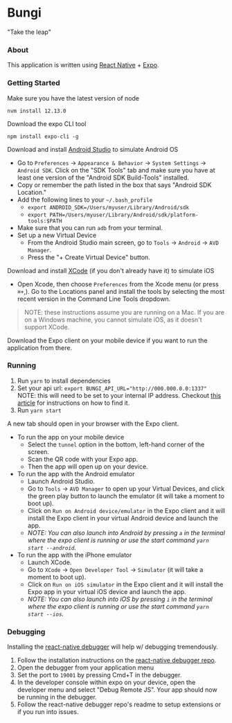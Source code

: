 # Bungi
"Take the leap"

### About
This application is written using [React Native](https://facebook.github.io/react-native/docs/getting-started) + [Expo](https://docs.expo.io/versions/latest/).

### Getting Started
Make sure you have the latest version of node 
```
nvm install 12.13.0
```

Download the expo CLI tool
```
npm install expo-cli -g
```

Download and install [Android Studio](https://developer.android.com/studio) to simulate Android OS
* Go to `Preferences` -> `Appearance & Behavior` -> `System Settings` -> `Android SDK`. Click on the "SDK Tools" tab and make sure you have at least one version of the "Android SDK Build-Tools" installed.
* Copy or remember the path listed in the box that says "Android SDK Location."
* Add the following lines to your `~/.bash_profile`
    * `export ANDROID_SDK=/Users/myuser/Library/Android/sdk`
    * `export PATH=/Users/myuser/Library/Android/sdk/platform-tools:$PATH`
* Make sure that you can run `adb` from your terminal.
* Set up a new Virtual Device
    * From the Android Studio main screen, go to `Tools` -> `Android` -> `AVD Manager`.
    * Press the "+ Create Virtual Device" button.

Download and install [XCode](https://apps.apple.com/us/app/xcode/id497799835?mt=12) (if you don't already have it) to simulate iOS
* Open Xcode, then choose `Preferences` from the Xcode menu (or press `⌘+`,). Go to the Locations panel and install the tools by selecting the most recent version in the Command Line Tools dropdown.

> NOTE: these instructions assume you are running on a Mac. If you are on a Windows machine, you cannot simulate iOS, as it doesn't support XCode.

Download the Expo client on your mobile device if you want to run the application from there.

### Running
1. Run `yarn` to install dependencies
1. Set your api url: `export BUNGI_API_URL="http://000.000.0.0:1337"`
  NOTE: this will need to be set to your internal IP address. Checkout [this article](https://lifehacker.com/how-to-find-your-local-and-external-ip-address-5833108) for instructions on how to find it.
1. Run `yarn start`

A new tab should open in your browser with the Expo client.

* To run the app on your mobile device
    * Select the `tunnel` option in the bottom, left-hand corner of the screen.
    * Scan the QR code with your Expo app.
    * Then the app will open up on your device.
* To run the app with the Android emulator
    * Launch Android Studio.
    * Go to `Tools` -> `AVD Manager` to open up your Virtual Devices, and click the green play button to launch the emulator (it will take a moment to boot up).
    * Click on `Run on Android device/emulator` in the Expo client and it will install the Expo client in your virtual Android device and launch the app.
    * _NOTE: You can also launch into Android by pressing `a` in the terminal where the expo client is running or use the start command `yarn start --android`._
* To run the app with the iPhone emulator
    * Launch XCode.
    * Go to `XCode` -> `Open Developer Tool` -> `Simulator` (it will take a moment to boot up).
    * Click on `Run on iOS simulator` in the Expo client and it will install the Expo app in your virtual iOS device and launch the app.
    * _NOTE: You can also launch into iOS by pressing `i` in the terminal where the expo client is running or use the start command `yarn start --ios`._

### Debugging
Installing the [react-native debugger](https://github.com/jhen0409/react-native-debugger) will help w/ debugging tremendously.
1. Follow the installation instructions on the [react-native debugger repo](https://github.com/jhen0409/react-native-debugger#react-native-debugger).
1. Open the debugger from your application menu
1. Set the port to `19001` by pressing Cmd+T in the debugger.
1. In the developer console within expo on your device, open the developer menu and select "Debug Remote JS".  Your app should now be running in the debugger.
1. Follow the react-native debugger repo's readme to setup extensions or if you run into issues.
